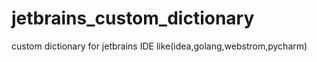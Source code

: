 # jetbrains_custom_dictionary
custom dictionary for jetbrains IDE like(idea,golang,webstrom,pycharm)
